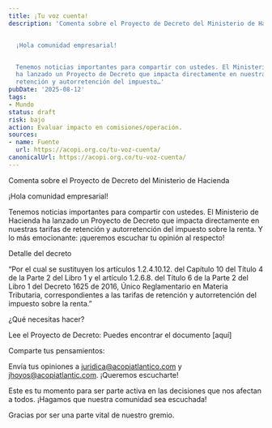 ```yaml
---
title: ¡Tu voz cuenta!
description: 'Comenta sobre el Proyecto de Decreto del Ministerio de Hacienda


  ¡Hola comunidad empresarial!


  Tenemos noticias importantes para compartir con ustedes. El Ministerio de Hacienda
  ha lanzado un Proyecto de Decreto que impacta directamente en nuestras tarifas de
  retención y autorretención del impuesto…'
pubDate: '2025-08-12'
tags:
- Mundo
status: draft
risk: bajo
action: Evaluar impacto en comisiones/operación.
sources:
- name: Fuente
  url: https://acopi.org.co/tu-voz-cuenta/
canonicalUrl: https://acopi.org.co/tu-voz-cuenta/
---
```

Comenta sobre el Proyecto de Decreto del Ministerio de Hacienda

¡Hola comunidad empresarial!

Tenemos noticias importantes para compartir con ustedes. El Ministerio de Hacienda ha lanzado un Proyecto de Decreto que impacta directamente en nuestras tarifas de retención y autorretención del impuesto sobre la renta. Y lo más emocionante: ¡queremos escuchar tu opinión al respecto!

Detalle del decreto

“Por el cual se sustituyen los artículos 1.2.4.10.12. del Capítulo 10 del Título 4 de la Parte 2 del Libro 1 y el artículo 1.2.6.8. del Título 6 de la Parte 2 del Libro 1 del Decreto 1625 de 2016, Único Reglamentario en Materia Tributaria, correspondientes a las tarifas de retención y autorretención del impuesto sobre la renta.”

¿Qué necesitas hacer?

Lee el Proyecto de Decreto: Puedes encontrar el documento [aquí]

Comparte tus pensamientos:

Envía tus opiniones a juridica@acopiatlantico.com y jhoyos@acopiatlantic.com. ¡Queremos escucharte!

Este es tu momento para ser parte activa en las decisiones que nos afectan a todos. ¡Hagamos que nuestra comunidad sea escuchada!

Gracias por ser una parte vital de nuestro gremio.